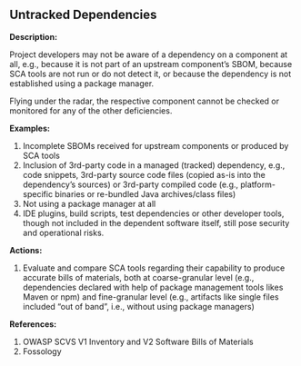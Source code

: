 ## Untracked Dependencies

**Description:**

Project developers may not be aware of a dependency on a component at all, e.g., because it is not part of an upstream component’s SBOM, because SCA tools are not run or do not detect it, or because the dependency is not established using a package manager.

Flying under the radar, the respective component cannot be checked or monitored for any of the other deficiencies.

**Examples:**

1. Incomplete SBOMs received for upstream components or produced by SCA tools
2. Inclusion of 3rd-party code in a managed (tracked) dependency, e.g., code snippets, 3rd-party source code files (copied as-is into the dependency’s sources) or 3rd-party compiled code (e.g., platform-specific binaries or re-bundled Java archives/class files)
3. Not using a package manager at all
4. IDE plugins, build scripts, test dependencies or other developer tools, though not included in the dependent software itself, still pose security and operational risks.

**Actions:**

1. Evaluate and compare SCA tools regarding their capability to produce accurate bills of materials, both at coarse-granular level (e.g., dependencies declared with help of package management tools likes Maven or npm) and fine-granular level (e.g., artifacts like single files included “out of band”, i.e., without using package managers) 

**References:**

1. OWASP SCVS V1 Inventory and V2 Software Bills of Materials 
2. Fossology
